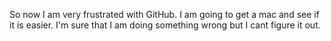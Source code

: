 So now I am very frustrated with GitHub. I am going to get a mac and see if it is easier. I'm sure that I am doing something wrong but I cant figure it out.

